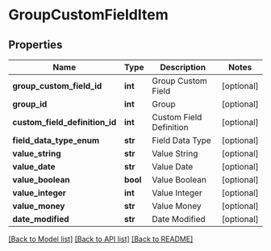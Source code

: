 # GroupCustomFieldItem

## Properties
Name | Type | Description | Notes
------------ | ------------- | ------------- | -------------
**group_custom_field_id** | **int** | Group Custom Field | [optional] 
**group_id** | **int** | Group | [optional] 
**custom_field_definition_id** | **int** | Custom Field Definition | [optional] 
**field_data_type_enum** | **str** | Field Data Type | [optional] 
**value_string** | **str** | Value String | [optional] 
**value_date** | **str** | Value Date | [optional] 
**value_boolean** | **bool** | Value Boolean | [optional] 
**value_integer** | **int** | Value Integer | [optional] 
**value_money** | **str** | Value Money | [optional] 
**date_modified** | **str** | Date Modified | [optional] 

[[Back to Model list]](../README.md#documentation-for-models) [[Back to API list]](../README.md#documentation-for-api-endpoints) [[Back to README]](../README.md)


